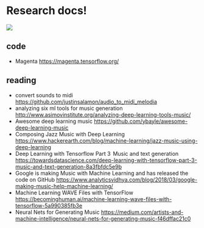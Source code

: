 # Research docs!

![](https://i.imgur.com/gutM93k.jpeg)

## code
 - Magenta https://magenta.tensorflow.org/

## reading
 - convert sounds to midi https://github.com/justinsalamon/audio_to_midi_melodia
 - analyzing six ml tools for music generation http://www.asimovinstitute.org/analyzing-deep-learning-tools-music/
 - Awesome deep learning music https://github.com/ybayle/awesome-deep-learning-music
 - Composing Jazz Music with Deep Learning https://www.hackerearth.com/blog/machine-learning/jazz-music-using-deep-learning
 - Deep Learning with Tensorflow Part 3   Music and text generation https://towardsdatascience.com/deep-learning-with-tensorflow-part-3-music-and-text-generation-8a3fbfdc5e9b
 - Google is making Music with Machine Learning and has released the code on GitHub https://www.analyticsvidhya.com/blog/2018/03/google-making-music-help-machine-learning/
 - Machine Learning WAVE Files with TensorFlow https://becominghuman.ai/machine-learning-wave-files-with-tensorflow-5a990385fb3e
 - Neural Nets for Generating Music https://medium.com/artists-and-machine-intelligence/neural-nets-for-generating-music-f46dffac21c0